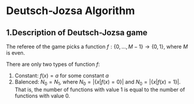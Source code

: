 # Deutsch-Jozsa Algorithm

## 1.Description of Deutsch-Jozsa game

The referee of the game picks a function $f:\{0,...,M-1\} \rightarrow \{0,1\}$, where $M$ is even.

There are only two types of function $f$:
1. Constant: $f(x)=a$ for some constant $a$
2. Balenced: $N_0=N_1$, where $N_0 = |\{x|f(x)=0\}|$ and $N_0 = |\{x|f(x)=1\}|$.
That is, the number of functions with value $1$ is equal to the number of functions with value $0$.
  
